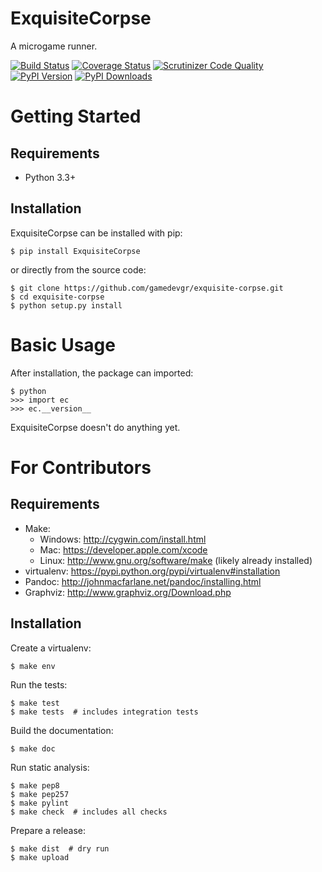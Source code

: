 ExquisiteCorpse
===============
A microgame runner.

[![Build Status](http://img.shields.io/travis/gamedevgr/exquisite-corpse/master.svg)](https://travis-ci.org/gamedevgr/exquisite-corpse)
[![Coverage Status](http://img.shields.io/coveralls/gamedevgr/exquisite-corpse/master.svg)](https://coveralls.io/r/gamedevgr/exquisite-corpse)
[![Scrutinizer Code Quality](http://img.shields.io/scrutinizer/g/gamedevgr/exquisite-corpse.svg)](https://scrutinizer-ci.com/g/gamedevgr/exquisite-corpse/?branch=master)
[![PyPI Version](http://img.shields.io/pypi/v/ExquisiteCorpse.svg)](https://pypi.python.org/pypi/ExquisiteCorpse)
[![PyPI Downloads](http://img.shields.io/pypi/dm/ExquisiteCorpse.svg)](https://pypi.python.org/pypi/ExquisiteCorpse)


Getting Started
===============

Requirements
------------

* Python 3.3+

Installation
------------

ExquisiteCorpse can be installed with pip:

```
$ pip install ExquisiteCorpse
```

or directly from the source code:

```
$ git clone https://github.com/gamedevgr/exquisite-corpse.git
$ cd exquisite-corpse
$ python setup.py install
```

Basic Usage
===========

After installation, the package can imported:

```
$ python
>>> import ec
>>> ec.__version__
```

ExquisiteCorpse doesn't do anything yet.

For Contributors
================

Requirements
------------

* Make:
    * Windows: http://cygwin.com/install.html
    * Mac: https://developer.apple.com/xcode
    * Linux: http://www.gnu.org/software/make (likely already installed)
* virtualenv: https://pypi.python.org/pypi/virtualenv#installation
* Pandoc: http://johnmacfarlane.net/pandoc/installing.html
* Graphviz: http://www.graphviz.org/Download.php

Installation
------------

Create a virtualenv:

```
$ make env
```

Run the tests:

```
$ make test
$ make tests  # includes integration tests
```

Build the documentation:

```
$ make doc
```

Run static analysis:

```
$ make pep8
$ make pep257
$ make pylint
$ make check  # includes all checks
```

Prepare a release:

```
$ make dist  # dry run
$ make upload
```
